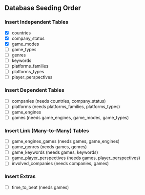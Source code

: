 ## Database Seeding Order

### Insert Independent Tables

- [x] countries
- [x] company_status
- [x] game_modes
- [ ] game_types
- [ ] genres
- [ ] keywords
- [ ] platforms_families
- [ ] platforms_types
- [ ] player_perspectives

### Insert Dependent Tables

- [ ] companies (needs countries, company_status)
- [ ] platforms (needs platforms_families, platforms_types)
- [ ] game_engines
- [ ] games (needs game_engines, game_modes, game_types)

### Insert Link (Many-to-Many) Tables

- [ ] game_engines_games (needs games, game_engines)
- [ ] game_genres (needs games, genres)
- [ ] game_keywords (needs games, keywords)
- [ ] game_player_perspectives (needs games, player_perspectives)
- [ ] involved_companies (needs companies, games)

### Insert Extras

- [ ] time_to_beat (needs games)
